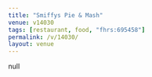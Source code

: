 ```yaml
---
title: "Smiffys Pie & Mash"
venue: v14030
tags: [restaurant, food, "fhrs:695458"]
permalink: /v/14030/
layout: venue
---
```

null